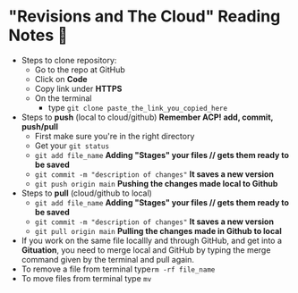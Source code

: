 # "Revisions and The Cloud" Reading Notes 📖

- Steps to clone repository:
  - Go to the repo at GitHub
  - Click on **Code**
  - Copy link under **HTTPS**
  - On the terminal
    - type `git clone paste_the_link_you_copied_here`
- Steps to **push** (local to cloud/github) **Remember ACP! add, commit, push/pull**
  - First make sure you're in the right directory
  - Get your `git status`
  - `git add file_name` **Adding "Stages" your files // gets them ready to be saved**
  - `git commit -m "description of changes"` **It saves a new version**
  - `git push origin main` **Pushing the changes made local to Github**
- Steps to **pull** (cloud/github to local)
  - `git add file_name` **Adding "Stages" your files // gets them ready to be saved**
  - `git commit -m "description of changes"` **It saves a new version**
  - `git pull origin main` **Pulling the changes made in Github to local**
- If you work on the same file locallly and through GitHub, and get into a **Gituation**, you need to merge local and GitHub by typing the merge command given by the terminal and pull again.
- To remove a file from terminal type`rm -rf file_name`
- To move files from terminal type `mv`
